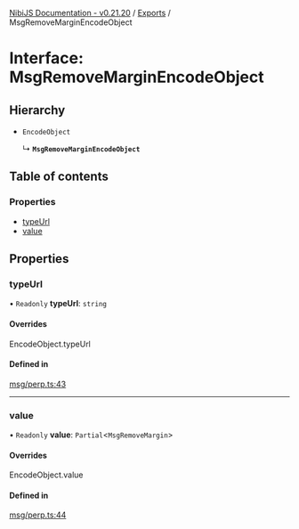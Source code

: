 [NibiJS Documentation - v0.21.20](../intro.md) / [Exports](../modules.md) / MsgRemoveMarginEncodeObject

# Interface: MsgRemoveMarginEncodeObject

## Hierarchy

- `EncodeObject`

  ↳ **`MsgRemoveMarginEncodeObject`**

## Table of contents

### Properties

- [typeUrl](MsgRemoveMarginEncodeObject.md#typeurl)
- [value](MsgRemoveMarginEncodeObject.md#value)

## Properties

### typeUrl

• `Readonly` **typeUrl**: `string`

#### Overrides

EncodeObject.typeUrl

#### Defined in

[msg/perp.ts:43](https://github.com/NibiruChain/ts-sdk/blob/6ba46d6/packages/nibijs/src/msg/perp.ts#L43)

---

### value

• `Readonly` **value**: `Partial`<`MsgRemoveMargin`\>

#### Overrides

EncodeObject.value

#### Defined in

[msg/perp.ts:44](https://github.com/NibiruChain/ts-sdk/blob/6ba46d6/packages/nibijs/src/msg/perp.ts#L44)
